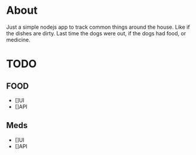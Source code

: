 # About
Just a simple nodejs app to track common things around the house. Like if the dishes are dirty. Last time the dogs were out, if the dogs had food, or medicine.

# TODO
## FOOD
* []UI
* []API

## Meds
* []UI
* []API